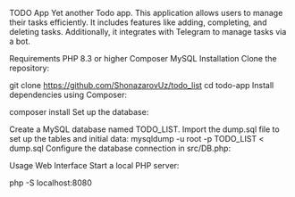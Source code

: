 TODO App
Yet another Todo app. This application allows users to manage their tasks efficiently. It includes features like adding, completing, and deleting tasks. Additionally, it integrates with Telegram to manage tasks via a bot.

Requirements
PHP 8.3 or higher
Composer
MySQL
Installation
Clone the repository:

git clone https://github.com/ShonazarovUz/todo_list
cd todo-app
Install dependencies using Composer:

composer install
Set up the database:

Create a MySQL database named TODO_LIST.
Import the dump.sql file to set up the tables and initial data:
mysqldump -u root -p TODO_LIST < dump.sql
Configure the database connection in src/DB.php:

<?php
// src/DB.php

define('DB_SERVER', 'localhost');
define('DB_USERNAME', 'root');
define('DB_PASSWORD', '');
define('DB_NAME', '');

$link = mysqli_connect(DB_SERVER, DB_USERNAME, DB_PASSWORD, DB_NAME);

if($link === false){
    die("ERROR: Could not connect. " . mysqli_connect_error());
}
?>
Usage
Web Interface
Start a local PHP server:

php -S localhost:8080

